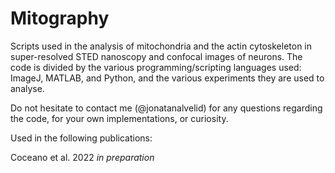 # Mitography
Scripts used in the analysis of mitochondria and the actin cytoskeleton in super-resolved STED nanoscopy and confocal images of neurons. 
The code is divided by the various programming/scripting languages used: ImageJ, MATLAB, and Python, and the various experiments they are used to analyse.

Do not hesitate to contact me (@jonatanalvelid) for any questions regarding the code, for your own implementations, or curiosity.

Used in the following publications:

Coceano et al. 2022 *in preparation*
